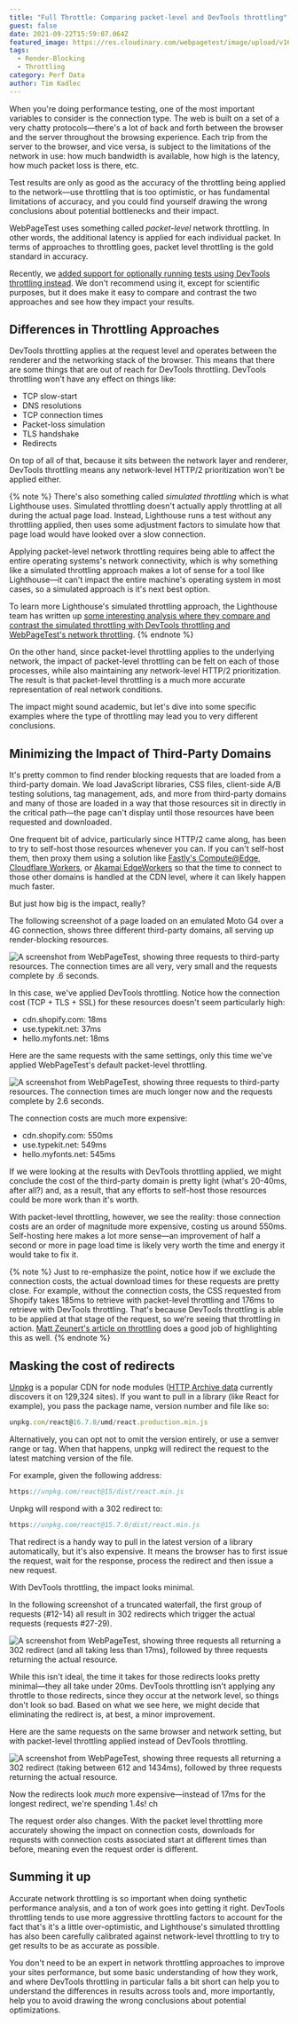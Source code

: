 ```yaml
---
title: "Full Throttle: Comparing packet-level and DevTools throttling"
guest: false
date: 2021-09-22T15:59:07.064Z
featured_image: https://res.cloudinary.com/webpagetest/image/upload/v1632408014/full-throttle-header_v7uyfb.png
tags:
  - Render-Blocking
  - Throttling
category: Perf Data
author: Tim Kadlec
---
```

When you're doing performance testing, one of the most important variables to consider is the connection type. The web is built on a set of a very chatty protocols—there's a lot of back and forth between the browser and the server throughout the browsing experience. Each trip from the server to the browser, and vice versa, is subject to the limitations of the network in use: how much bandwidth is available, how high is the latency, how much packet loss is there, etc.

Test results are only as good as the accuracy of the throttling being applied to the network—use throttling that is too optimistic, or has fundamental limitations of accuracy, and you could find yourself drawing the wrong conclusions about potential bottlenecks and their impact.

WebPageTest uses something called *packet-level* network throttling. In other words, the additional latency is applied for each individual packet. In terms of approaches to throttling goes, packet level throttling is the gold standard in accuracy.

Recently, we [added support for optionally running tests using DevTools throttling instead](https://twitter.com/patmeenan/status/1410676572596678657). We don't recommend using it, except for scientific purposes, but it does make it easy to compare and contrast the two approaches and see how they impact your results.

## Differences in Throttling Approaches

DevTools throttling applies at the request level and operates between the renderer and the networking stack of the browser. This means that there are some things that are out of reach for DevTools throttling. DevTools throttling won't have any effect on things like:

* TCP slow-start
* DNS resolutions
* TCP connection times
* Packet-loss simulation
* TLS handshake
* Redirects

On top of all of that, because it sits between the network layer and renderer, DevTools throttling means any network-level HTTP/2 prioritization won't be applied either.

{% note %}
There's also something called *simulated throttling* which is what Lighthouse uses. Simulated throttling doesn't actually apply throttling at all during the actual page load. Instead, Lighthouse runs a test without any throttling applied, then uses some adjustment factors to simulate how that page load would have looked over a slow connection.

Applying packet-level network throttling requires being able to affect the entire operating systems's network connectivity, which is why something like a simulated throttling approach makes a lot of sense for a tool like Lighthouse—it can't impact the entire machine's operating system in most cases, so a simulated approach is it's next best option.

To learn more Lighthouse's simulated throttling approach, the Lighthouse team has written up [some interesting analysis where they compare and contrast the simulated throttling with DevTools throttling and WebPageTest's network throttling](https://docs.google.com/document/d/1BqtL-nG53rxWOI5RO0pItSRPowZVnYJ_gBEQCJ5EeUE/edit).
{% endnote %}

On the other hand, since packet-level throttling applies to the underlying network, the impact of packet-level throttling can be felt on each of those processes, while also maintaining any network-level HTTP/2 prioritization. The result is that packet-level throttling is a much more accurate representation of real network conditions.

The impact might sound academic, but let's dive into some specific examples where the type of throttling may lead you to very different conclusions.

## Minimizing the Impact of Third-Party Domains

It's pretty common to find render blocking requests that are loaded from a third-party domain. We load JavaScript libraries, CSS files, client-side A/B testing solutions, tag management, ads, and more from third-party domains and many of those are loaded in a way that those resources sit in directly in the critical path—the page can't display until those resources have been requested and downloaded.

One frequent bit of advice, particularly since HTTP/2 came along, has been to try to self-host those resources whenever you can. If you can't self-host them, then proxy them using a solution like [Fastly's Compute@Edge](https://www.fastly.com/products/edge-compute/serverless), [Cloudflare Workers](https://workers.cloudflare.com/), or [Akamai EdgeWorkers](https://developer.akamai.com/akamai-edgeworkers-overview) so that the time to connect to those other domains is handled at the CDN level, where it can likely happen much faster.

But just how big is the impact, really?

The following screenshot of a page loaded on an emulated Moto G4 over a 4G connection, shows three different third-party domains, all serving up render-blocking resources.

![A screenshot from WebPageTest, showing three requests to third-party resources. The connection times are all very, very small and the requests complete by .6 seconds.](https://res.cloudinary.com/webpagetest/image/upload/v1632326492/blocking-3rd-party-dt-throttle.png "Wide:")

In this case, we've applied DevTools throttling. Notice how the connection cost (TCP + TLS + SSL) for these resources doesn't seem particularly high:

* cdn.shopify.com: 18ms
* use.typekit.net: 37ms
* hello.myfonts.net: 18ms

Here are the same requests with the same settings, only this time we've applied WebPageTest's default packet-level throttling.

![A screenshot from WebPageTest, showing three requests to third-party resources. The connection times are much longer now and the requests complete by 2.6 seconds.](https://res.cloudinary.com/webpagetest/image/upload/v1632326492/blocking-3rd-party-wpt-throttle.png "Wide:")

The connection costs are much more expensive:

* cdn.shopify.com: 550ms
* use.typekit.net: 549ms
* hello.myfonts.net: 545ms

If we were looking at the results with DevTools throttling applied, we might conclude the cost of the third-party domain is pretty light (what's 20-40ms, after all?) and, as a result, that any efforts to self-host those resources could be more work than it's worth.

With packet-level throttling, however, we see the reality: those connection costs are an order of magnitude more expensive, costing us around 550ms. Self-hosting here makes a lot more sense—an improvement of half a second or more in page load time is likely very worth the time and energy it would take to fix it.

{% note %}
Just to re-emphasize the point, notice how if we exclude the connection costs, the actual download times for these requests are pretty close. For example, without the connection costs, the CSS requested from Shopify takes 185ms to retrieve with packet-level throttling and 176ms to retrieve with DevTools throttling. That's because DevTools throttling is able to be applied at that stage of the request, so we're seeing that throttling in action. [Matt Zeunert's article on throttling](https://www.debugbear.com/blog/network-throttling-methods#conclusion) does a good job of highlighting this as well.
{% endnote %}

## Masking the cost of redirects

[Unpkg](https://unpkg.com/) is a popular CDN for node modules ([HTTP Archive data](https://httparchive.org/) currently discovers it on 129,324 sites). If you want to pull in a library (like React for example), you pass the package name, version number and file like so:

```jsx
unpkg.com/react@16.7.0/umd/react.production.min.js
```

Alternatively, you can opt not to omit the version entirely, or use a semver range or tag. When that happens, unpkg will redirect the request to the latest matching version of the file.

For example, given the following address:

```jsx
https://unpkg.com/react@15/dist/react.min.js
```

Unpkg will respond with a 302 redirect to:

```jsx
https://unpkg.com/react@15.7.0/dist/react.min.js
```

That redirect is a handy way to pull in the latest version of a library automatically, but it's also expensive. It means the browser has to first issue the request, wait for the response, process the redirect and then issue a new request.

With DevTools throttling, the impact looks minimal.

In the following screenshot of a truncated waterfall, the first group of requests (#12-14) all result in 302 redirects which trigger the actual requests (requests #27-29).

![A screenshot from WebPageTest, showing three requests all returning a 302 redirect (and all taking less than 17ms), followed by three requests returning the actual resource.](https://res.cloudinary.com/webpagetest/image/upload/v1632326492/302-redirect-dt-throttle.png "Wide:")

While this isn't ideal, the time it takes for those redirects looks pretty minimal—they all take under 20ms. DevTools throttling isn't applying any throttle to those redirects, since they occur at the network level, so things don't look so bad. Based on what we see here, we might decide that eliminating the redirect is, at best, a minor improvement.

Here are the same requests on the same browser and network setting, but with packet-level throttling applied instead of DevTools throttling.

![A screenshot from WebPageTest, showing three requests all returning a 302 redirect (taking between 612 and 1434ms), followed by three requests returning the actual resource.](https://res.cloudinary.com/webpagetest/image/upload/v1632326492/302-redirect-wpt-throttle.png "Wide:")

Now the redirects look *much* more expensive—instead of 17ms for the longest redirect, we're spending 1.4s! ch

The request order also changes. With the packet level throttling more accurately showing the impact on connection costs, downloads for requests with connection costs associated start at different times than before, meaning even the request order is different.

## Summing it up

Accurate network throttling is so important when doing synthetic performance analysis, and a ton of work goes into getting it right. DevTools throttling tends to use more aggressive throttling factors to account for the fact that's it's a little over-optimistic, and Lighthouse's simulated throttling has also been carefully calibrated against network-level throttling to try to get results to be as accurate as possible.

You don't need to be an expert in network throttling approaches to improve your sites performance, but some basic understanding of how they work, and where DevTools throttling in particular falls a bit short can help you to understand the differences in results across tools and, more importantly, help you to avoid drawing the wrong conclusions about potential optimizations.